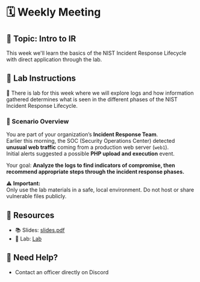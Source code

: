 # 🗓️ Weekly Meeting

## 🧠 Topic: **Intro to IR**
This week we'll learn the basics of the NIST Incident Response Lifecycle with direct application through the lab.

## 🧪 Lab Instructions

📁 There is lab for this week where we will explore logs and how information gathered determines what is seen in the different phases of the NIST Incident Response Lifecycle.

### 📘 Scenario Overview

You are part of your organization’s **Incident Response Team**.  
Earlier this morning, the SOC (Security Operations Center) detected **unusual web traffic** coming from a production web server (`web1`).  
Initial alerts suggested a possible **PHP upload and execution** event.

Your goal: **Analyze the logs to find indicators of compromise, then recommend appropriate steps through the incident response phases.**

⚠️ **Important:**  
Only use the lab materials in a safe, local environment. Do not host or share vulnerable files publicly.

## 🔗 Resources

- 📚 Slides: [slides.pdf](./slides.pdf)
- 🧪 Lab: [Lab](./lab-files/situatiom.md)

## 🙋 Need Help?

- Contact an officer directly on Discord
